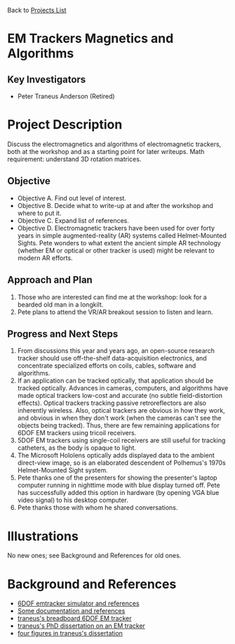 Back to [Projects List](../../README.md#ProjectsList)

# EM Trackers Magnetics and Algorithms

## Key Investigators

- Peter Traneus Anderson (Retired)

# Project Description

Discuss the electromagnetics and algorithms of electromagnetic trackers, both at the workshop and as a starting point for later writeups. Math requirement: understand 3D rotation matrices.

## Objective

- Objective A. Find out level of interest.
- Objective B. Decide what to write-up at and after the workshop and where to put it.
- Objective C. Expand list of references.
- Objective D. Electromagnetic trackers have been used for over forty years in simple augmented-reality (AR) systems called Helmet-Mounted Sights. Pete wonders to what extent the ancient simple AR technology (whether EM or optical or other tracker is used) might be relevant to modern AR efforts.

## Approach and Plan

1. Those who are interested can find me at the workshop: look for a bearded old man in a longkilt.
2. Pete plans to attend the VR/AR breakout session to listen and learn.

## Progress and Next Steps

1. From discussions this year and years ago, an open-source research tracker should use off-the-shelf data-acquisition electronics, and concentrate specialized efforts on coils, cables, software and algorithms.
2. If an application can be tracked optically, that application should be tracked optically. Advances in cameras, computers, and algorithms have made optical trackers low-cost and accurate (no subtle field-distortion effects). Optical trackers tracking passive retroreflectors are also inherently wireless. Also, optical trackers are obvious in how they work, and obvious in when they don't work (when the cameras can't see the objects being tracked). Thus, there are few remaining applications for 6DOF EM trackers using tricoil receivers.
3. 5DOF EM trackers using single-coil receivers are still useful for tracking catheters, as the body is opaque to light.
4. The Microsoft Hololens optically adds displayed data to the ambient direct-view image, so is an elaborated descendent of Polhemus's 1970s Helmet-Mounted Sight system.
5. Pete thanks one of the presenters for showing the presenter's laptop computer running in nighttime mode with blue display turned off. Pete has successfully added this option in hardware (by opening VGA blue video signal) to his desktop computer.
6. Pete thanks those with whom he shared conversations.

# Illustrations

No new ones; see Background and References for old ones.

<!--Add pictures and links to videos that demonstrate what has been accomplished.-->

<!--![Description of picture](Example2.jpg)-->

<!--![Some more images](Example2.jpg)-->

# Background and References

<!--Use this space for information that may help people better understand your project, like links to papers, source code, or data.-->

- [6DOF emtracker simulator and references](https://github.com/traneus/emtrackers)
- [Some documentation and references](https://na-mic.org/wiki/Open_Source_Electromagnetic_Trackers)
- [traneus's breadboard 6DOF EM tracker](https://web.archive.org/web/20151002101401/http://home.comcast.net/~traneus/dry_emtrackertricoil.htm)
- [traneus's PhD dissertation on an EM tracker](https://web.archive.org/web/20151002101400/http://home.comcast.net/~traneus/thesis.pdf)
- [four figures in traneus's dissertation](https://web.archive.org/web/20151002101400/http://home.comcast.net/~traneus/thesifig.pdf)

